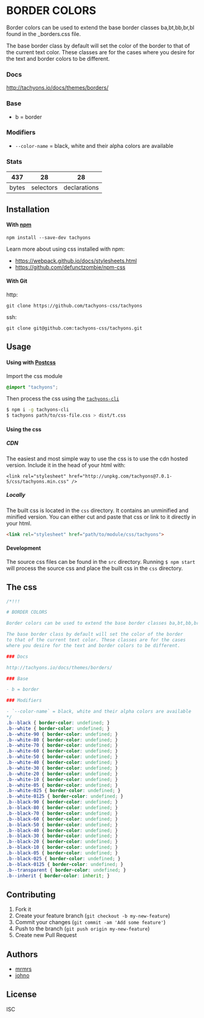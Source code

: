 

# BORDER COLORS

Border colors can be used to extend the base border classes ba,bt,bb,br,bl found in the _borders.css file.

The base border class by default will set the color of the border
to that of the current text color. These classes are for the cases
where you desire for the text and border colors to be different.

### Docs

http://tachyons.io/docs/themes/borders/

### Base

- b = border

### Modifiers

- `--color-name` = black, white and their alpha colors are available


### Stats

437 | 28 | 28
---|---|---
bytes | selectors | declarations

## Installation

#### With [npm](https://npmjs.com)

```
npm install --save-dev tachyons
```

Learn more about using css installed with npm:
* https://webpack.github.io/docs/stylesheets.html
* https://github.com/defunctzombie/npm-css

#### With Git

http:
```
git clone https://github.com/tachyons-css/tachyons
```

ssh:
```
git clone git@github.com:tachyons-css/tachyons.git
```

## Usage

#### Using with [Postcss](https://github.com/postcss/postcss)

Import the css module

```css
@import "tachyons";
```

Then process the css using the [`tachyons-cli`](https://github.com/tachyons-css/tachyons-cli)

```sh
$ npm i -g tachyons-cli
$ tachyons path/to/css-file.css > dist/t.css
```

#### Using the css

##### CDN
The easiest and most simple way to use the css is to use the cdn hosted version. Include it in the head of your html with:

```
<link rel="stylesheet" href="http://unpkg.com/tachyons@7.0.1-5/css/tachyons.min.css" />
```

##### Locally
The built css is located in the `css` directory. It contains an unminified and minified version.
You can either cut and paste that css or link to it directly in your html.

```html
<link rel="stylesheet" href="path/to/module/css/tachyons">
```

#### Development

The source css files can be found in the `src` directory.
Running `$ npm start` will process the source css and place the built css in the `css` directory.

## The css

```css
/*!!!

# BORDER COLORS

Border colors can be used to extend the base border classes ba,bt,bb,br,bl found in the _borders.css file.

The base border class by default will set the color of the border
to that of the current text color. These classes are for the cases
where you desire for the text and border colors to be different.

### Docs

http://tachyons.io/docs/themes/borders/

### Base

- b = border

### Modifiers

- `--color-name` = black, white and their alpha colors are available
*/
.b--black { border-color: undefined; }
.b--white { border-color: undefined; }
.b--white-90 { border-color: undefined; }
.b--white-80 { border-color: undefined; }
.b--white-70 { border-color: undefined; }
.b--white-60 { border-color: undefined; }
.b--white-50 { border-color: undefined; }
.b--white-40 { border-color: undefined; }
.b--white-30 { border-color: undefined; }
.b--white-20 { border-color: undefined; }
.b--white-10 { border-color: undefined; }
.b--white-05 { border-color: undefined; }
.b--white-025 { border-color: undefined; }
.b--white-0125 { border-color: undefined; }
.b--black-90 { border-color: undefined; }
.b--black-80 { border-color: undefined; }
.b--black-70 { border-color: undefined; }
.b--black-60 { border-color: undefined; }
.b--black-50 { border-color: undefined; }
.b--black-40 { border-color: undefined; }
.b--black-30 { border-color: undefined; }
.b--black-20 { border-color: undefined; }
.b--black-10 { border-color: undefined; }
.b--black-05 { border-color: undefined; }
.b--black-025 { border-color: undefined; }
.b--black-0125 { border-color: undefined; }
.b--transparent { border-color: undefined; }
.b--inherit { border-color: inherit; }
```

## Contributing

1. Fork it
2. Create your feature branch (`git checkout -b my-new-feature`)
3. Commit your changes (`git commit -am 'Add some feature'`)
4. Push to the branch (`git push origin my-new-feature`)
5. Create new Pull Request

## Authors

* [mrmrs](http://mrmrs.io)
* [johno](http://johnotander.com)

## License

ISC

